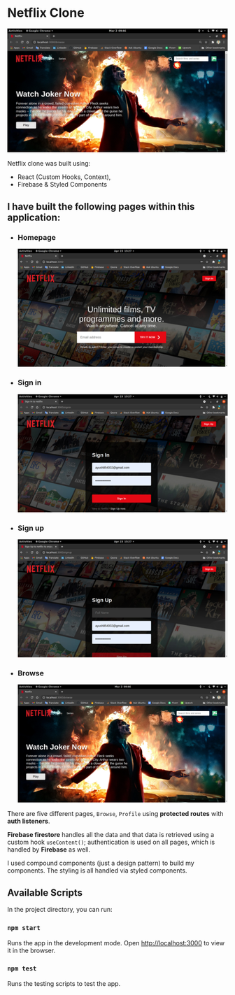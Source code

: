 # Netflix Clone

![Design preview](./public/images/snapshots/netflixBrowse.png)

Netflix clone was built using:

- React (Custom Hooks, Context),
- Firebase & Styled Components

## I have built the following pages within this application:

- ### Homepage

  ![Design preview](./public/images/snapshots/netflixHome.png)

- ### Sign in

  ![Design preview](./public/images/snapshots/netflixSignIn.png)

- ### Sign up

  ![Design preview](./public/images/snapshots/netflixSignUp.png)

- ### Browse
  ![Design preview](./public/images/snapshots/netflixBrowse.png)

There are five different pages, `Browse`, `Profile` using **protected routes** with **auth listeners**.

**Firebase firestore** handles all the data and that data is retrieved using a custom hook `useContent()`; authentication is used on all pages, which is handled by **Firebase** as well.

I used compound components (just a design pattern) to build my components. The styling is all handled via styled components.

## Available Scripts

In the project directory, you can run:

### `npm start`

Runs the app in the development mode. Open [http://localhost:3000](http://localhost:3000) to view it in the browser.

### `npm test`

Runs the testing scripts to test the app.
